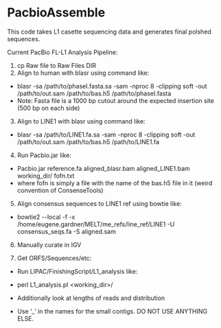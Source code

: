 # PacbioAssemble

This code takes L1 casette sequencing data and generates final polshed sequences.

Current PacBio FL-L1 Analysis Pipeline:

1. cp Raw file to Raw Files DIR
2. Align to human with blasr using command like:
- blasr -sa /path/to/phaseI.fasta.sa -sam -nproc 8 -clipping soft -out /path/to/out.sam /path/to/bas.h5 /path/to/phaseI.fasta
- Note: Fasta file is a 1000 bp cutout around the expected insertion site (500 bp on each side)
3. Align to LINE1 with blasr using command like:
- blasr -sa /path/to/LINE1.fa.sa -sam -nproc 8 -clipping soft -out /path/to/out.sam /path/to/bas.h5 /path/to/LINE1.fa
4. Run Pacbio.jar like:
- Pacbio.jar reference.fa aligned_blasr.bam aligned_LINE1.bam working_dir/ fofn.txt
- where fofn is simply a file with the name of the bas.h5 file in it (weird convention of ConsenseTools)
5. Align consensus sequences to LINE1 ref using bowtie like:
- bowtie2 --local -f -x /home/eugene.gardner/MELT/me_refs/line_ref/LINE1 -U consensus_seqs.fa -S aligned.sam
6. Manually curate in IGV

7. Get ORFS/Sequences/etc:
- Run LIPAC/FinishingScript/L1_analysis like:
- perl L1_analysis.pl <working_dir>/

- Additionally look at lengths of reads and distribution
- Use ‘_’ in the names for the small contigs. DO NOT USE ANYTHING ELSE.
